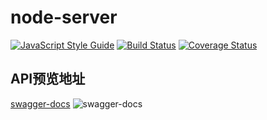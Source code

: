 # node-server 
[![JavaScript Style Guide](https://img.shields.io/badge/code_style-standard-brightgreen.svg)](https://standardjs.com)
[![Build Status](https://travis-ci.com/jweboy/node-resful-server.svg?branch=master)](https://travis-ci.com/jweboy/node-resful-server)
[![Coverage Status](https://coveralls.io/repos/github/jweboy/node-server/badge.svg)](https://coveralls.io/github/jweboy/node-server)

## API预览地址

[swagger-docs](http://118.24.155.105/docs)
![swagger-docs](http://owxxrple2.bkt.clouddn.com/swagger.png)

